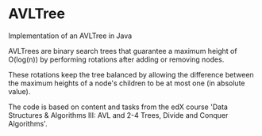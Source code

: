 # AVLTree
Implementation of an AVLTree in Java

AVLTrees are binary search trees that guarantee a maximum height of O(log(n)) by performing rotations after adding or removing nodes.

These rotations keep the tree balanced by allowing the difference between the maximum heights of a node's children to be at most one (in absolute value).

The code is based on content and tasks from the edX course 'Data Structures & Algorithms III: AVL and 2-4 Trees, Divide and Conquer Algorithms'.

